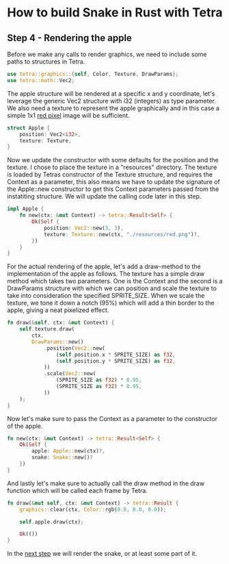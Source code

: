 # How to build Snake in Rust with Tetra
## Step 4 - Rendering the apple
Before we make any calls to render graphics, we need to include some paths to structures in Tetra.
```rust
use tetra::graphics::{self, Color, Texture, DrawParams};
use tetra::math::Vec2;
```
The apple structure will be rendered at a specific x and y coordinate, let's leverage the generic Vec2 structure with i32 (integers) as type parameter. We also need a texture to represent the apple graphically and in this case a simple 1x1 [red pixel] image will be sufficient.
```rust
struct Apple {
    position: Vec2<i32>,
    texture: Texture,
}
```
Now we update the constructor with some defaults for the position and the texture. I chose to place the texture in a "resources" directory. The texture is loaded by Tetras constructor of the Texture structure, and requires the Context as a parameter, this also means we have to update the signature of the Apple::new constructor to get this Context parameters passed from the instatiting structure. We will update the calling code later in this step.
```rust
impl Apple {
    fn new(ctx: &mut Context) -> tetra::Result<Self> {
        Ok(Self {
            position: Vec2::new(3, 3),
            texture: Texture::new(ctx, "./resources/red.png")?,
        })
    }
}
```
For the actual rendering of the apple, let's add a draw-method to the implementation of the apple as follows. The texture has a simple draw method which takes two parameters. One is the Context and the second is a DrawParams structure with which we can position and scale the texture to take into consideration the specified SPRITE_SIZE. When we scale the texture, we tone it down a notch (95%) which will add a thin border to the apple, giving a neat pixelized effect.
```rust
fn draw(&self, ctx: &mut Context) {
    self.texture.draw(
        ctx,
        DrawParams::new()
            .position(Vec2::new(
                (self.position.x * SPRITE_SIZE) as f32,
                (self.position.y * SPRITE_SIZE) as f32,
            ))                   
            .scale(Vec2::new(
                (SPRITE_SIZE as f32) * 0.95,
                (SPRITE_SIZE as f32) * 0.95,
            ))
    );
}
```
Now let's make sure to pass the Context as a parameter to the constructor of the apple.
```rust
fn new(ctx: &mut Context) -> tetra::Result<Self> {
    Ok(Self {
        apple: Apple::new(ctx)?,
        snake: Snake::new()?
    })
}
```
And lastly let's make sure to actually call the draw method in the draw function which will be called each frame by Tetra.
```rust
fn draw(&mut self, ctx: &mut Context) -> tetra::Result {
    graphics::clear(ctx, Color::rgb(0.0, 0.0, 0.0));

    self.apple.draw(ctx);

    Ok(())
}
```
In the [next step](step_5.md) we will render the snake, or at least some part of it.

[red pixel]: https://github.com/programmeramera/snake-in-tetra/blob/master/resources/red.png
